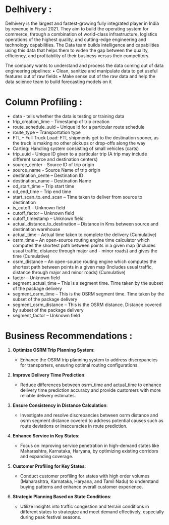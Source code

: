 # Delhivery :

Delhivery is the largest and fastest-growing fully integrated player in India by revenue in Fiscal 2021. They aim to build the operating system for commerce, through a combination of world-class infrastructure, logistics operations of the highest quality, and cutting-edge engineering and technology capabilities. The Data team builds intelligence and capabilities using this data that helps them to widen the gap between the quality, efficiency, and profitability of their business versus their competitors.

The company wants to understand and process the data coming out of data engineering pipelines:
  • Clean, sanitize and manipulate data to get useful features out of raw fields
  • Make sense out of the raw data and help the data science team to build forecasting models on it


# Column Profiling :
- data - tells whether the data is testing or training data
- trip_creation_time – Timestamp of trip creation
- route_schedule_uuid – Unique Id for a particular route schedule
- route_type – Transportation type
- FTL – Full Truck Load: FTL shipments get to the destination sooner, as the truck is making no other pickups or drop-offs along the way
- Carting: Handling system consisting of small vehicles (carts)
- trip_uuid - Unique ID given to a particular trip (A trip may include different source and destination centers)
- source_center - Source ID of trip origin
- source_name - Source Name of trip origin
- destination_cente – Destination ID
- destination_name – Destination Name
- od_start_time – Trip start time
- od_end_time – Trip end time
- start_scan_to_end_scan – Time taken to deliver from source to destination
- is_cutoff – Unknown field
- cutoff_factor – Unknown field
- cutoff_timestamp – Unknown field
- actual_distance_to_destination – Distance in Kms between source and destination warehouse
- actual_time – Actual time taken to complete the delivery (Cumulative)
- osrm_time – An open-source routing engine time calculator which computes the shortest path between points in a given map (Includes usual traffic, distance through major and - minor roads) and gives the time (Cumulative)
- osrm_distance – An open-source routing engine which computes the shortest path between points in a given map (Includes usual traffic, distance through major and minor roads) (Cumulative)
- factor – Unknown field
- segment_actual_time – This is a segment time. Time taken by the subset of the package delivery
- segment_osrm_time – This is the OSRM segment time. Time taken by the subset of the package delivery
- segment_osrm_distance – This is the OSRM distance. Distance covered by subset of the package delivery
- segment_factor – Unknown field


# Business Recommendations : 

1. **Optimize OSRM Trip Planning System**:
   - Enhance the OSRM trip planning system to address discrepancies for transporters, ensuring optimal routing configurations.

2. **Improve Delivery Time Prediction**:
   - Reduce differences between osrm_time and actual_time to enhance delivery time prediction accuracy and provide customers with more reliable delivery estimates.

3. **Ensure Consistency in Distance Calculation**:
   - Investigate and resolve discrepancies between osrm distance and osrm segment distance covered to address potential causes such as route deviations or inaccuracies in route prediction.

4. **Enhance Service in Key States**:
   - Focus on improving service penetration in high-demand states like Maharashtra, Karnataka, Haryana, by optimizing existing corridors and expanding coverage.

5. **Customer Profiling for Key States**:
   - Conduct customer profiling for states with high order volumes (Maharashtra, Karnataka, Haryana, and Tamil Nadu) to understand buying patterns and enhance overall customer experience.

6. **Strategic Planning Based on State Conditions**:
   - Utilize insights into traffic congestion and terrain conditions in different states to strategize and meet demand effectively, especially during peak festival seasons.
